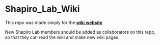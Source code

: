 # Shapiro_Lab_Wiki

This repo was made simply for the **[wiki website](https://github.com/shapiromics/Shapiro_Lab_Wiki/wiki)**.

New Shapiro Lab members should be added as collaborators on this repo, so that they can read the wiki and make new wiki pages.
